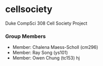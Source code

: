 # cellsociety 

Duke CompSci 308 Cell Society Project

### Group Members
+ Member: Chalena Maess-Scholl (cm296)
+ Member: Ray Song (ys101)
+ Member: Owen Chung (tc153)
hj